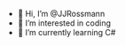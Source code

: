 - 👋 Hi, I’m @JJRossmann
- 👀 I’m interested in coding
- 🌱 I’m currently learning C#

<!---
JJRossmann/JJRossmann is a ✨ special ✨ repository because its `README.md` (this file) appears on your GitHub profile.
You can click the Preview link to take a look at your changes.
--->
